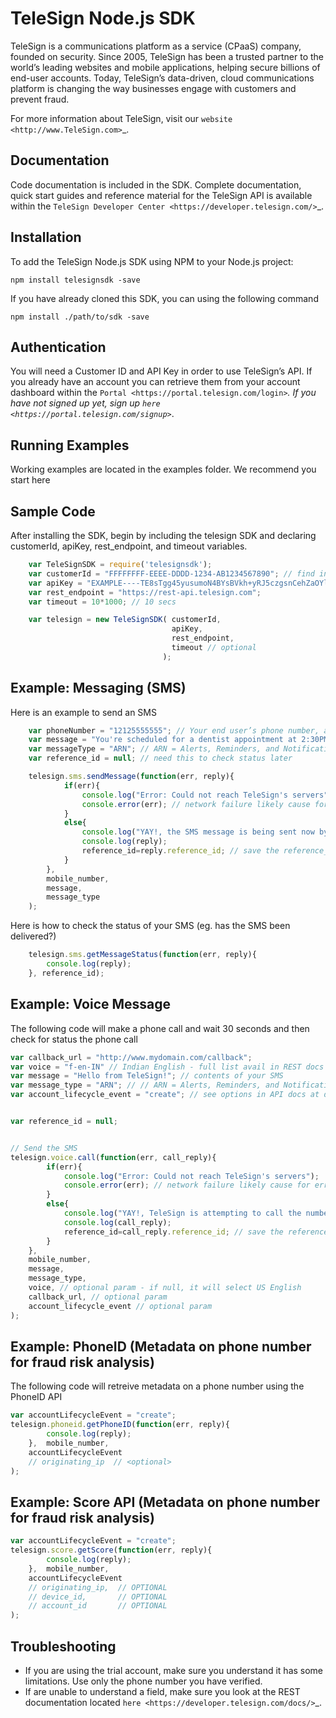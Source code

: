 TeleSign Node.js SDK
=================

TeleSign is a communications platform as a service (CPaaS) company, founded on security. Since 2005, TeleSign has
been a trusted partner to the world’s leading websites and mobile applications, helping secure billions of end-user
accounts. Today, TeleSign’s data-driven, cloud communications platform is changing the way businesses engage with
customers and prevent fraud.

For more information about TeleSign, visit our `website <http://www.TeleSign.com>`_.

Documentation
-------------

Code documentation is included in the SDK. Complete documentation, quick start guides and reference material
for the TeleSign API is available within the `TeleSign Developer Center <https://developer.telesign.com/>`_.

Installation
------------

To add the TeleSign Node.js SDK using NPM to your Node.js project:

```
npm install telesignsdk -save
```

If you have already cloned this SDK, you can using the following command
```
npm install ./path/to/sdk -save
```

Authentication
--------------

You will need a Customer ID and API Key in order to use TeleSign’s API. If you already have an account you can retrieve
them from your account dashboard within the `Portal <https://portal.telesign.com/login>`_. If you have not signed up
yet, sign up `here <https://portal.telesign.com/signup>`_.


Running Examples
----------------

Working examples are located in the examples folder. We recommend you start here

Sample Code
------------

After installing the SDK, begin by including the telesign SDK and declaring customerId, apiKey, rest_endpoint, and timeout variables. 

```javascript
    var TeleSignSDK = require('telesignsdk');
    var customerId = "FFFFFFFF-EEEE-DDDD-1234-AB1234567890"; // find in portal.telesign.com
    var apiKey = "EXAMPLE----TE8sTgg45yusumoN4BYsBVkh+yRJ5czgsnCehZaOYldPJdmFh6NeX8kunZ2zU1YWaUw/0wV6xfw=="; 
    var rest_endpoint = "https://rest-api.telesign.com";
    var timeout = 10*1000; // 10 secs

    var telesign = new TeleSignSDK( customerId, 
                                    apiKey, 
                                    rest_endpoint,
                                    timeout // optional
                                  );
```

Example: Messaging (SMS) 
----------------------------------------

Here is an example to send an SMS

```javascript
    var phoneNumber = "12125555555"; // Your end user’s phone number, as a string of digits without spaces or punctuation, beginning with the country dialing code (for example, “1” for North America)
    var message = "You're scheduled for a dentist appointment at 2:30PM.";
    var messageType = "ARN"; // ARN = Alerts, Reminders, and Notifications; OTP = One time password; MKT = Marketing
    var reference_id = null; // need this to check status later

    telesign.sms.sendMessage(function(err, reply){    
            if(err){
                console.log("Error: Could not reach TeleSign's servers");
                console.error(err); // network failure likely cause for error
            }
            else{
                console.log("YAY!, the SMS message is being sent now by TeleSign!");
                console.log(reply);
                reference_id=reply.reference_id; // save the reference_id to check status of the message 
            }
        },  
        mobile_number, 
        message, 
        message_type
    );
```

Here is how to check the status of your SMS (eg. has the SMS been delivered?)

```javascript
    telesign.sms.getMessageStatus(function(err, reply){ 
        console.log(reply);
    }, reference_id);   
```

Example: Voice Message 
-------------------------------------

The following code will make a phone call and wait 30 seconds and then check for status the phone call

```javascript
var callback_url = "http://www.mydomain.com/callback";
var voice = "f-en-IN" // Indian English - full list avail in REST docs ai developer.telesign.com
var message = "Hello from TeleSign!"; // contents of your SMS
var message_type = "ARN"; // // ARN = Alerts, Reminders, and Notifications; OTP = One time password; MKT = Marketing
var account_lifecycle_event = "create"; // see options in API docs at developer.telesign.com


var reference_id = null;


// Send the SMS
telesign.voice.call(function(err, call_reply){    
        if(err){
            console.log("Error: Could not reach TeleSign's servers");
            console.error(err); // network failure likely cause for error
        }
        else{
            console.log("YAY!, TeleSign is attempting to call the number provided!");
            console.log(call_reply);
            reference_id=call_reply.reference_id; // save the reference_id to check status of the message 
        }
    },  
    mobile_number, 
    message, 
    message_type,
    voice, // optional param - if null, it will select US English
    callback_url, // optional param
    account_lifecycle_event // optional param
);
```


Example: PhoneID (Metadata on phone number for fraud risk analysis)
-------------------------------------------------------------------

The following code will retreive metadata on a phone number using the PhoneID API

```javascript
var accountLifecycleEvent = "create";
telesign.phoneid.getPhoneID(function(err, reply){
        console.log(reply);
    },  mobile_number, 
    accountLifecycleEvent
    // originating_ip  // <optional>
);
```

Example: Score API (Metadata on phone number for fraud risk analysis)
---------------------------------------------------------------------

```javascript
var accountLifecycleEvent = "create";
telesign.score.getScore(function(err, reply){
        console.log(reply);
    },  mobile_number, 
    accountLifecycleEvent
    // originating_ip,  // OPTIONAL 
    // device_id,       // OPTIONAL
    // account_id       // OPTIONAL
);
```


Troubleshooting
---------------

* If you are using the trial account, make sure you understand it has some limitations. Use only the phone number you have verified. 
* If are unable to understand a field, make sure you look at the REST documentation located `here <https://developer.telesign.com/docs/>`_.